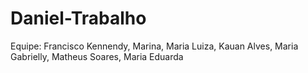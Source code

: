 # Daniel-Trabalho
Equipe: Francisco Kennendy, Marina, Maria Luiza, Kauan Alves, Maria Gabrielly, Matheus Soares, Maria Eduarda
